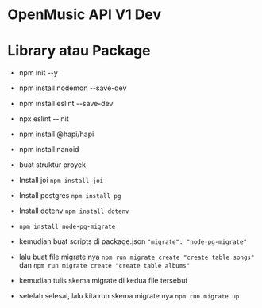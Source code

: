 # OpenMusic API V1 Dev

# Library atau Package
- npm init --y
- npm install nodemon --save-dev
- npm install eslint --save-dev
- npx eslint --init
- npm install @hapi/hapi
- npm install nanoid

- buat struktur proyek

- Install joi `npm install joi`
- Install postgres `npm install pg`
- Install dotenv `npm install dotenv`
- `npm install node-pg-migrate`
- kemudian buat scripts di package.json `"migrate": "node-pg-migrate"`
- lalu buat file migrate nya `npm run migrate create "create table songs"` dan `npm run migrate create "create table albums"`
- kemudian tulis skema migrate di kedua file tersebut
- setelah selesai, lalu kita run skema migrate nya `npm run migrate up`